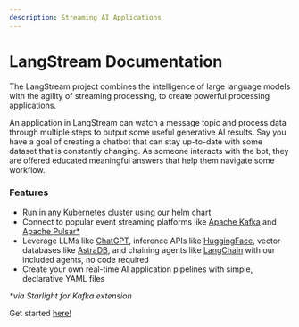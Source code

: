 ```yaml
---
description: Streaming AI Applications
---
```


# LangStream Documentation

The LangStream project combines the intelligence of large language models with the agility of streaming processing, to create powerful processing applications.

An application in LangStream can watch a message topic and process data through multiple steps to output some useful generative AI results. Say you have a goal of creating a chatbot that can stay up-to-date with some dataset that is constantly changing. As someone interacts with the bot, they are offered educated meaningful answers that help them navigate some workflow.

### Features

* Run in any Kubernetes cluster using our helm chart
* Connect to popular event streaming platforms like [Apache Kafka](https://kafka.apache.org/) and [Apache Pulsar\*](https://pulsar.apache.org/)
* Leverage LLMs like [ChatGPT](https://openai.com/), inference APIs like [HuggingFace](https://huggingface.co/), vector databases like [AstraDB](https://www.datastax.com/products/datastax-astra), and chaining agents like [LangChain](https://js.langchain.com/docs/get\_started/introduction) with our included agents, no code required
* Create your own real-time AI application pipelines with simple, declarative YAML files

_\*via Starlight for Kafka extension_

Get started [here!](get-started.md)
